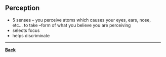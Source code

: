 ## Perception
- 5 senses – you perceive atoms which causes your eyes, ears, nose, etc… to take –form of what you believe you are perceiving
- selects focus
- helps discriminate

---
**[Back](Aristotle.md)**